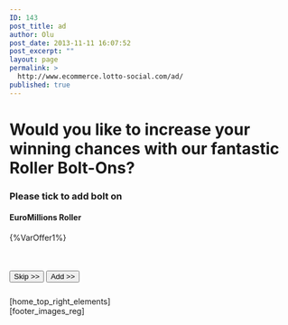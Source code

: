 ```yaml
---
ID: 143
post_title: ad
author: Olu
post_date: 2013-11-11 16:07:52
post_excerpt: ""
layout: page
permalink: >
  http://www.ecommerce.lotto-social.com/ad/
published: true
---
```

<div class="row">
<div class="row">
<div class="col-lg-9 col-md-9 form100side">
<h1>Would you like to increase your winning chances with our fantastic Roller Bolt-Ons?</h1>
<h3>Please tick to add bolt on</h3>

<div class="col-lg-10 col-lg-offset-1">
<h4>EuroMillions Roller</h4>
<div class="col-sm-10 col-xs-9">{%VarOffer1%}<!-- <span class="imgBlock2"><img src="http://lottosocial.s3.amazonaws.com/cms2/wp-content/uploads/2013/11/selection-bg.png" class="imggraph">
<span class="yourentries">120<span class="entrieSmall">Entries</span></span>
<span class="yourentriesdec"><img class="lefttick" src="http://lottosocial.s3.amazonaws.com/cms2/wp-content/uploads/2014/01/tickoffer.png" alt="tick">&nbsp;<span>60 EuroMillions lines over 2 draws every week (Tue &amp; Fri)</span><br><img class="lefttick" src="http://lottosocial.s3.amazonaws.com/cms2/wp-content/uploads/2014/01/tickoffer.png" alt="tick">&nbsp;<span>Plus 60 UK Millionaire Raffle entries</span><br><img class="lefttick" src="http://lottosocial.s3.amazonaws.com/cms2/wp-content/uploads/2014/01/tickoffer.png" alt="tick">&nbsp;<span>Just £9 a week subscription</span><br><img class="lefttick" src="http://lottosocial.s3.amazonaws.com/cms2/wp-content/uploads/2014/01/tickoffer.png" alt="tick">&nbsp;<span>Lines &amp; results will be emailed to you</span><br></span>
<span class="yourentriesprice">£9<span class="entrieSmall" id="entrieSmall">per week</span>
</span>

</span> --></div>
<div class="col-sm-2 col-xs-3"><input name="packageselect" id="packageselect" type="radio" class="zoom radioCenter" checked="checked" value={%offerid1%}><img src="https://lottosocial.s3.amazonaws.com/cms2/wp-content/uploads/2014/05/tick.png" class="radioImgTick radioImgTickshow" alt="selector"></div>



<h4 class="padding25Top">Lotto Roller</h4>
<div class="col-sm-10 col-xs-9">{%VarOffer2%}<!-- <span class="imgBlock2"><img src="http://lottosocial.s3.amazonaws.com/cms2/wp-content/uploads/2013/11/selection-bg.png" class="imggraph">
<span class="yourentries">120<span class="entrieSmall">Entries</span></span>
<span class="yourentriesdec"><img class="lefttick" src="http://lottosocial.s3.amazonaws.com/cms2/wp-content/uploads/2014/01/tickoffer.png" alt="tick">&nbsp;<span>60 EuroMillions lines over 2 draws every week (Tue &amp; Fri)</span><br><img class="lefttick" src="http://lottosocial.s3.amazonaws.com/cms2/wp-content/uploads/2014/01/tickoffer.png" alt="tick">&nbsp;<span>Plus 60 UK Millionaire Raffle entries</span><br><img class="lefttick" src="http://lottosocial.s3.amazonaws.com/cms2/wp-content/uploads/2014/01/tickoffer.png" alt="tick">&nbsp;<span>Just £9 a week subscription</span><br><img class="lefttick" src="http://lottosocial.s3.amazonaws.com/cms2/wp-content/uploads/2014/01/tickoffer.png" alt="tick">&nbsp;<span>Lines &amp; results will be emailed to you</span><br></span>
<span class="yourentriesprice">£9<span class="entrieSmall" id="entrieSmall">per week</span>
</span>

</span> --></div>
<div class="col-sm-2 col-xs-3"><input name="packageselect" id="packageselect" type="radio" class="zoom radioCenter" value={%offerid2%} ><img src="https://lottosocial.s3.amazonaws.com/cms2/wp-content/uploads/2014/05/tick.png" class="radioImgTick" alt="selector"></div>
</div>

<input type="hidden" id="OfferIdselect" value="">
<input type="hidden" id="query_string" value="[addon_link1]"> <!--<?php echo Yii::app()->createUrl('payment?'.$_SERVER['QUERY_STRING'].'&pageInfo=addon');?>-->
<div class="col-lg-12 tc padding50Top">
	<!--<?php echo Yii::app()->createUrl('site/success',array('sessionid'=>$_REQUEST['session_id']));?>-->
	<a href={%succesUrl%}><button type="button" class="btn btn-default btn-primary btn-lg"id="skipbtn">Skip >></button></a>
	<a href="" id="hadler_query_string"><button type="button" class="btn btn-default btn-primary btn-lg" id="addoffer">Add >></button></a>
</div>

</div>
[home_top_right_elements]
</div>
</div>

<div class="row"><div class="row">[footer_images_reg]</div></div>

<style scoped>
.form100side .yourentriesdec {
	width: 288px;
	font-size: 12px;
	left: 92px;
}
.selectYes {
	position: absolute;
	top: 9px;
	right: -100px;
	width: 80px;
}
.padding50Top {
	padding-top: 50px;
	clear:both;
	padding-bottom:25px;
}
.padding25Top {
	padding-top: 50px;
	clear:both;
}
.zoom {
	 zoom: 1;
    -moz-transform: scale(2);
    -webkit-transform: scale(2);
}
.radioCenter {
	margin-top: 42px !important;
}
.radioImgTick {
	display:none;
	width: 44px;
margin-left: 15px;
}
@media (max-width: 1199px) and (min-width: 992px) {	
	.form100side .yourentriesdec {
		width: 280px;
		top: 6px;
		left: 92px;
		font-size: 12px;
	}
	.form100side .yourentries {
		left: 8px;
	}
	.form100side .yourentriesprice {
		right: 9px;
	}
}
@media (max-width: 991px) and (min-width: 768px) {
	.form100side .yourentriesdec {
		width: 280px;
		left: 94px;
	}
}
@media (max-width: 767px) and (min-width: 0px) {
	.form100side .lefttick {
		display:block;	}
	.form100side .imggraph {
		display: none;
	}
	.form100side .yourentries {
		position: static;
		width: 100%;
		display: block;
		background-color: #fd6a36;
		padding: 10px 0px;
		line-height: normal;
		-webkit-border-top-left-radius: 10px;
-webkit-border-top-right-radius: 10px;
-moz-border-radius-topleft: 10px;
-moz-border-radius-topright: 10px;
border-top-left-radius: 10px;
border-top-right-radius: 10px;
	}
	.form100side .yourentriesdec {
		position: static;
		background-color: #ffde6a;
		width: 100%;
		padding: 10px 0px;
		padding-left: 20px;
	}
	.form100side .imgBlock2 img {
		left: 5px;
	}
	.form100side .yourentriesprice {
		position: static;
		background-color: #fff6d3;
		line-height: normal;
		width: 100%;
		display: block;
		padding: 6px 0px;
		-webkit-border-bottom-right-radius: 10px;
-webkit-border-bottom-left-radius: 10px;
-moz-border-radius-bottomright: 10px;
-moz-border-radius-bottomleft: 10px;
border-bottom-right-radius: 10px;
border-bottom-left-radius: 10px;
	}
	.form100side .imgBlock2 {
		width: 100%;
	}
	.radioCenter {
    margin-top: 42px !important;
    margin-left: 30px !important;
    margin-bottom: 15px !important;
	}
}


</style>

<script>
$(".radioImgTickshow").show();
$( ".radioCenter" ).click(function() {
   $(".radioImgTick").hide();
   $(this).next().show();
});

$("#addoffer").on("click",function(){
if($("#packageselect").val()==""){
alert("Please select any one of the add bolt on");
return false;
}else{
var appendSellected = $("#query_string").val()+"&offeridPos="+$("#packageselect").val();
//alert(appendSellected);
$("#hadler_query_string").attr("href",appendSellected);
}
});
</script>